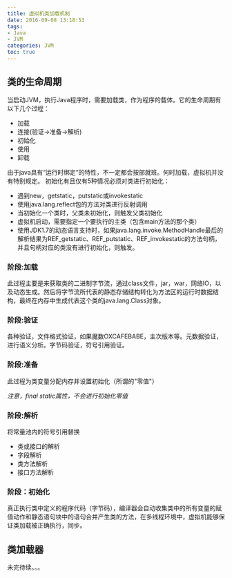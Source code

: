 ```yaml
---
title: 虚拟机类加载机制
date: 2016-09-08 13:18:53
tags: 
- Java 
- JVM
categories: JVM
toc: true
---
```


## 类的生命周期
当启动JVM，执行Java程序时，需要加载类，作为程序的载体。它的生命周期有以下几个过程：
- 加载
- 连接(验证->准备->解析)
- 初始化
- 使用
- 卸载

由于java具有“运行时绑定”的特性，不一定都会按部就班。何时加载，虚拟机并没有特别规定。
初始化有且仅有5种情况必须对类进行初始化：
- 遇到new，getstatic，putstatic或invokestatic
- 使用java.lang.reflect包的方法对类进行反射调用
- 当初始化一个类时，父类未初始化，则触发父类初始化
- 虚拟机启动，需要指定一个要执行的主类（包含main方法的那个类）
- 使用JDK1.7的动态语言支持时，如果java.lang.invoke.MethodHandle最后的解析结果为REF_getstatic、REF_putstatic、REF_invokestatic的方法句柄，并且句柄对应的类没有进行初始化，则触发。


### 阶段:加载
此过程主要是来获取类的二进制字节流，通过class文件，jar，war，网络IO，以及动态生成。然后将字节流所代表的静态存储结构转化为方法区的运行时数据结构，最终在内存中生成代表这个类的java.lang.Class对象。

### 阶段:验证
各种验证，文件格式验证，如果魔数OXCAFEBABE，主次版本等。元数据验证，进行语义分析。字节码验证，符号引用验证。

### 阶段:准备
此过程为类变量分配内存并设置初始化（所谓的"零值"）

*注意，final static属性，不会进行初始化零值*

### 阶段:解析
将常量池内的符号引用替换
- 类或接口的解析
- 字段解析
- 类方法解析
- 接口方法解析

### 阶段：初始化
真正执行类中定义的程序代码（字节码），编译器会自动收集类中的所有变量的赋值动作和静态语句块中的语句合并产生类的<clinit>方法，在多线程环境中，虚拟机能够保证类加载被正确执行，同步。

## 类加载器

未完待续。。。